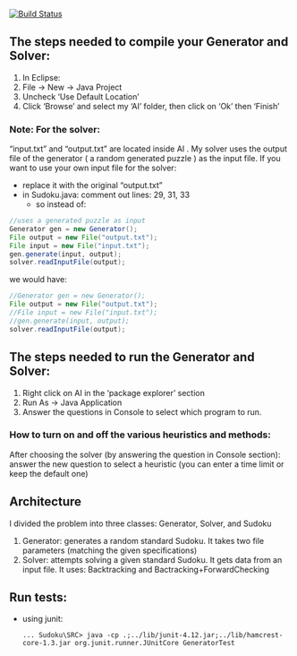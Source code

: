
[![Build Status](https://travis-ci.org/maymunah/Sudoku.svg?branch=master)](https://travis-ci.org/maymunah/Sudoku)

## The steps needed to compile your Generator and Solver:
1. In Eclipse:
2. File -> New -> Java Project
3. Uncheck ‘Use Default Location’
4. Click ‘Browse’ and select my ‘AI’ folder, then click on ‘Ok’ then ‘Finish’

### Note: For the solver:
“input.txt” and “output.txt” are located inside AI . My solver uses the output file of the generator ( a random generated puzzle ) as the input file.
If you want to use your own input file for the solver:
- replace it with the original “output.txt”
- in Sudoku.java: comment out lines: 29, 31, 33
  - so instead of:
```java
//uses a generated puzzle as input
Generator gen = new Generator();
File output = new File("output.txt");
File input = new File("input.txt");
gen.generate(input, output);
solver.readInputFile(output);
```
we would have:
```java
//Generator gen = new Generator();
File output = new File("output.txt");
//File input = new File("input.txt");
//gen.generate(input, output);
solver.readInputFile(output);
```

## The steps needed to run the Generator and Solver:
1. Right click on AI in the ‘package explorer’ section
2. Run As -> Java Application
3. Answer the questions in Console to select which program to run.

### How to turn on and off the various heuristics and methods:
After choosing the solver (by answering the question in Console section):
answer the new question to select a heuristic
(you can enter a time limit or keep the default one)

## Architecture
I divided the problem into three classes: Generator, Solver, and Sudoku
1. Generator:
generates a random standard Sudoku. It takes two file parameters (matching the
given specifications)
2. Solver:
attempts solving a given standard Sudoku. It gets data from an input file.
It uses: Backtracking and Bactracking+ForwardChecking


## Run tests:

- using junit:

	`... Sudoku\SRC> java -cp .;../lib/junit-4.12.jar;../lib/hamcrest-core-1.3.jar org.junit.runner.JUnitCore GeneratorTest`
